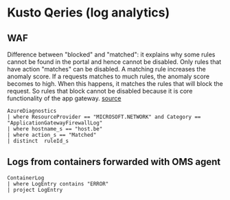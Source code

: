 # Kusto Qeries (log analytics)

## WAF
Difference between "blocked" and "matched": it explains why some rules cannot be found in the portal and hence cannot be disabled. Only rules that have action "matches" can be disabled. A matching rule increases the anomaly score. If a requests matches to much rules, the anomaly score becomes to high. When this happens, it matches the rules that will block the request. So rules that block cannot be disabled because it is core functionality of the app gateway. [source](https://docs.microsoft.com/en-us/azure/web-application-firewall/ag/web-application-firewall-troubleshoot#understanding-waf-logs)
```
AzureDiagnostics
| where ResourceProvider == "MICROSOFT.NETWORK" and Category == "ApplicationGatewayFirewallLog"
| where hostname_s == "host.be"
| where action_s == "Matched"
| distinct  ruleId_s
```

## Logs from containers forwarded with OMS agent
```
ContainerLog
| where LogEntry contains "ERROR"
| project LogEntry
```
